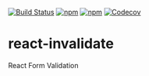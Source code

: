 [![Build Status](https://travis-ci.org/colevoss/react-invalidate.svg?branch=master)](https://travis-ci.org/colevoss/react-invalidate)
[![npm](https://img.shields.io/npm/v/npm.svg)](https://www.npmjs.com/package/react-invalidate)
[![npm](https://img.shields.io/npm/dm/localeval.svg)]([![npm](https://img.shields.io/npm/v/npm.svg)](https://www.npmjs.com/package/react-invalidate))
[![Codecov](https://img.shields.io/codecov/c/github/codecov/example-python.svg)](https://codecov.io/gh/colevoss/react-invalidate)

# react-invalidate
React Form Validation
